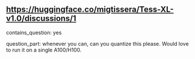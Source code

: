 ## https://huggingface.co/migtissera/Tess-XL-v1.0/discussions/1

contains_question: yes

question_part: whenever you can, can you quantize this please. Would love to run it on a single A100/H100.